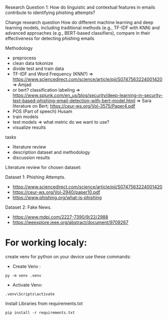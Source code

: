 Research Question 1:
How do linguistic and contextual features in emails contribute to identifying phishing attempts?

Change research question
How do different machine learning and deep learning models, including traditional methods (e.g., TF-IDF with KNN) and advanced approaches (e.g., BERT-based classifiers), compare in their effectiveness for detecting phishing emails

Methodology
- preprocess
- clean data tokonize
- divide test and train data
- TF-IDF and Word Frequency (KNN?) => https://www.sciencedirect.com/science/article/pii/S0747563224001420 => Amjad
- or bert? classification labeling => https://www.splunk.com/en_us/blog/security/deep-learning-in-security-text-based-phishing-email-detection-with-bert-model.html => Sara
  literature on Bert; https://ceur-ws.org/Vol-3575/Paper4.pdf
- POS (Part of speech) Husam
- train models
- test models => what metric do we want to use?
- visualize results

tasks
- literature review
- description dataset and methodology
- discussion results


Literature review for chosen dataset:

Dataset 1: Phishing Attempts.
- https://www.sciencedirect.com/science/article/pii/S0747563224001420
- https://ceur-ws.org/Vol-2940/paper10.pdf
- https://www.phishing.org/what-is-phishing

Dataset 2: Fake News.
- https://www.mdpi.com/2227-7390/9/22/2988
- https://ieeexplore.ieee.org/abstract/document/9709267


# For working localy:

create venv for python on your device use these commands: 
 - Create Venv :

```
py -m venv .venv
```

 - Activate Venv:

```
.venv\Scripts\activate
```

Install Libraries from requirements.txt

```
pip install -r requirements.txt
```

